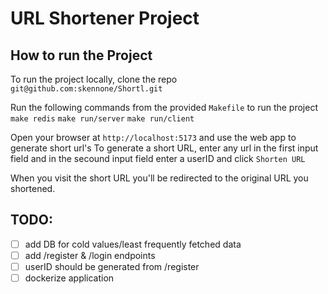 # URL Shortener Project

## How to run the Project
To run the project locally, clone the repo
`git@github.com:skennone/Shortl.git`

Run the following commands from the provided `Makefile` to run the project
`make redis`
`make run/server`
`make run/client`

Open your browser at `http://localhost:5173` and use the web app to generate short url's
To generate a short URL, enter any url in the first input field and in the secound input field
enter a userID and click `Shorten URL`

When you visit the short URL you'll be redirected to the original URL you shortened.

## TODO:

- [ ] add DB for cold values/least frequently fetched data
- [ ] add /register & /login endpoints
- [ ] userID should be generated from /register
- [ ] dockerize application
